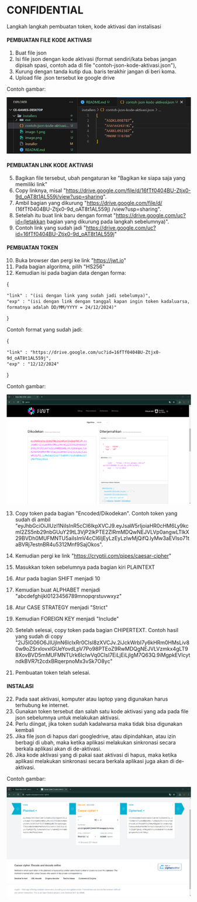# CONFIDENTIAL

Langkah langkah pembuatan token, kode aktivasi dan instalisasi

#### PEMBUATAN FILE KODE AKTIVASI

1. Buat file json
2. Isi file json dengan kode aktivasi (format sendiri/kata bebas jangan dipisah spasi, contoh ada di file "contoh-json-kode-aktivasi.json"), 
3. Kurung dengan tanda kutip dua. baris terakhir jangan di beri koma.
4. Upload file .json tersebut ke google drive

Contoh gambar: 

![alt text](image-2.png)

#### PEMBUATAN LINK KODE AKTIVASI

5. Bagikan file tersebut, ubah pengaturan ke "Bagikan ke siapa saja yang memiliki link"
6. Copy linknya, misal "https://drive.google.com/file/d/16fTf0404BU-Ztjx0-9d_oAT8t1AL559j/view?usp=sharing".
7. Ambil bagian yang dikurung "https://drive.google.com/file/d/ (16fTf0404BU-Ztjx0-9d_oAT8t1AL559j) /view?usp=sharing".
8. Setelah itu buat link baru dengan format "https://drive.google.com/uc?id=(letakkan bagian yang dikurung pada langkah sebelumnya)".
9. Contoh link yang sudah jadi "https://drive.google.com/uc?id=16fTf0404BU-Ztjx0-9d_oAT8t1AL559j"

#### PEMBUATAN TOKEN

10. Buka browser dan pergi ke link "https://jwt.io"
11. Pada bagian algoritma, pilih "HS256"
12. Kemudian isi pada bagian data dengan forma:
    
{
    
    "link" : "(isi dengan link yang sudah jadi sebelumya)",
    "exp" : "(isi dengan link dengan tanggal kapan ingin token kadaluarsa, formatnya adalah DD/MM/YYYY = 24/12/2024)"

}

Contoh format yang sudah jadi:

{

    "link" : "https://drive.google.com/uc?id=16fTf0404BU-Ztjx0-9d_oAT8t1AL559j",
    "exp" : "12/12/2024"
}

Contoh gambar:

![alt text](image.png)

13. Copy token pada bagian "Encoded/Dikodekan". Contoh token yang sudah di ambil "eyJhbGciOiJIUzI1NiIsInR5cCI6IkpXVCJ9.eyJsaW5rIjoiaHR0cHM6Ly9kcml2ZS5nb29nbGUuY29tL3VjP2lkPTE2ZlRmMDQwNEJVLVp0angwLTlkX29BVDh0MUFMNTU5aiIsImV4cCI6IjEyLzEyLzIwMjQifQ.lyMw3aEVIso71taBVRj7estnBR4u5312Mnf9SajOkos".

14. Kemudian pergi ke link "https://cryptii.com/pipes/caesar-cipher"
15. Masukkan token sebelumnya pada bagian kiri PLAINTEXT
16. Atur pada bagian SHIFT menjadi 10
17. Kemudian buat ALPHABET menjadi "abcdefghijkl0123456789mnopqrstuvwxyz"
18. Atur CASE STRATEGY menjadi "Strict"
19. Kemudian FOREIGN KEY menjadi "Include"
20. Setelah selesai, copy token pada bagian CHIPERTEXT. Contoh hasil yang sudah di copy "2iJ5lG06O6JIUjInN6IcIxRr0CIsI8zXVCJv.2iJckWrbI7y6kHRm0HMsLiv80w9oZSrxlovxlGUeYovdLpV7Po98PTEoZ9RwMDQgNEJVLVzmkx4gLT98XovBVD5mMUFMNTUrk6IcIwVq0CIsI7EiLjEiLjIgM7Q63Q.9iMgpkEVIcytndkBVR7t2cdxBRqerpnoMx3vSk7O8yc"
21. Pembuatan token telah selesai. 

#### INSTALASI

22. Pada saat aktivasi, komputer atau laptop yang digunakan harus terhubung ke internet.
23. Gunakan token tersebut dan salah satu kode aktivasi yang ada pada file json sebelumnya untuk melakukan aktivasi.
24. Perlu diingat, jika token sudah kadalwarsa maka tidak bisa digunakan kembali
25. Jika file json di hapus dari googledrive, atau dipindahkan, atau izin berbagi di ubah, maka ketika aplikasi melakukan sinkronasi secara berkala aplikasi akan di de-aktivasi.
26. Jika kode aktivasi yang di pakai saat aktivasi di hapus, maka ketika aplikasi melakukan sinkronasi secara berkala aplikasi juga akan di de-aktivasi.

Contoh gambar:

![alt text](image-1.png)

